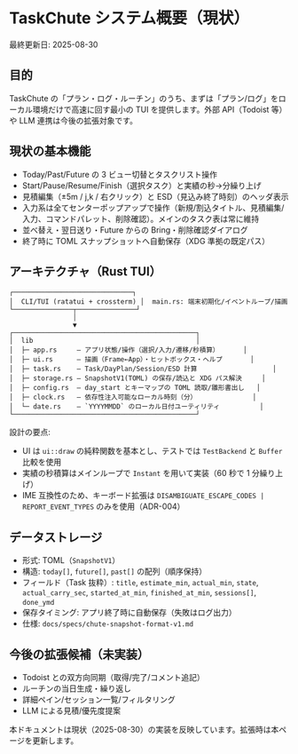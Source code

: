 # TaskChute システム概要（現状）

最終更新日: 2025-08-30

## 目的
TaskChute の「プラン・ログ・ルーチン」のうち、まずは「プラン/ログ」をローカル環境だけで高速に回す最小の TUI を提供します。外部 API（Todoist 等）や LLM 連携は今後の拡張対象です。

## 現状の基本機能
- Today/Past/Future の 3 ビュー切替とタスクリスト操作
- Start/Pause/Resume/Finish（選択タスク）と実績の秒→分繰り上げ
- 見積編集（±5m / j,k / 右クリック）と ESD（見込み終了時刻）のヘッダ表示
- 入力系は全てセンターポップアップで操作（新規/割込タイトル、見積編集/入力、コマンドパレット、削除確認）。メインのタスク表は常に維持
- 並べ替え・翌日送り・Future からの Bring・削除確認ダイアログ
- 終了時に TOML スナップショットへ自動保存（XDG 準拠の既定パス）

## アーキテクチャ（Rust TUI）

```
┌──────────────────────────────┐
│  CLI/TUI (ratatui + crossterm) │  main.rs: 端末初期化/イベントループ/描画
└───────────────┬───────────────┘
                │
                ▼
┌──────────────────────────────────────────────┐
│  lib                                         │
│  ├─ app.rs     — アプリ状態/操作（選択/入力/遷移/秒積算）      │
│  ├─ ui.rs      — 描画（Frame←App）・ヒットボックス・ヘルプ       │
│  ├─ task.rs    — Task/DayPlan/Session/ESD 計算                   │
│  ├─ storage.rs — SnapshotV1(TOML) の保存/読込と XDG パス解決     │
│  ├─ config.rs  — day_start とキーマップの TOML 読取/雛形書出し   │
│  ├─ clock.rs   — 依存性注入可能なローカル時刻（分）              │
│  └─ date.rs    — `YYYYMMDD` のローカル日付ユーティリティ          │
└──────────────────────────────────────────────┘
```

設計の要点:
- UI は `ui::draw` の純粋関数を基本とし、テストでは `TestBackend` と `Buffer` 比較を使用
- 実績の秒積算はメインループで `Instant` を用いて実装（60 秒で 1 分繰り上げ）
- IME 互換性のため、キーボード拡張は `DISAMBIGUATE_ESCAPE_CODES | REPORT_EVENT_TYPES` のみを使用（ADR-004）

## データストレージ
- 形式: TOML（`SnapshotV1`）
- 構造: `today[]`, `future[]`, `past[]` の配列（順序保持）
- フィールド（Task 抜粋）: `title`, `estimate_min`, `actual_min`, `state`, `actual_carry_sec`, `started_at_min`, `finished_at_min`, `sessions[]`, `done_ymd`
- 保存タイミング: アプリ終了時に自動保存（失敗はログ出力）
- 仕様: `docs/specs/chute-snapshot-format-v1.md`

## 今後の拡張候補（未実装）
- Todoist との双方向同期（取得/完了/コメント追記）
- ルーチンの当日生成・繰り返し
- 詳細ペイン/セッション一覧/フィルタリング
- LLM による見積/優先度提案

本ドキュメントは現状（2025-08-30）の実装を反映しています。拡張時は本ページを更新します。

